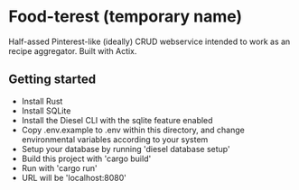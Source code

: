 # Food-terest (temporary name)
Half-assed Pinterest-like (ideally) CRUD webservice intended to work as an recipe aggregator. Built with Actix.

## Getting started
* Install Rust
* Install SQLite
* Install the Diesel CLI with the sqlite feature enabled
* Copy .env.example to .env within this directory, and change environmental variables according to your system
* Setup your database by running 'diesel database setup'
* Build this project with 'cargo build'
* Run with 'cargo run'
* URL will be 'localhost:8080'